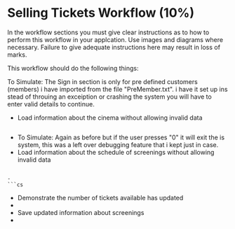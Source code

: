 # Selling Tickets Workflow (10%)

In the workflow sections you must give clear instructions as to how to perform this workflow in your applcation. Use images and diagrams where necessary. Failure to give adequate instructions here may result in loss of marks.

This workflow should do the following things:


To Simulate: The Sign in section is only for pre defined customers (members) i have imported from the file "PreMember.txt". 
i have it set up ins stead of throuing an exceiption or crashing the system you will have to enter valid details to continue.
- Load information about the cinema without allowing invalid data
```cs

```
- To Simulate: Again as before but if the user presses "0" it will exit the is system, this was a left over debugging feature that i kept just in case.
- Load information about the schedule of screenings without allowing invalid data

```

- 
```cs

```

- Demonstrate the number of tickets available has updated
- 
- Save updated information about screenings
- 
